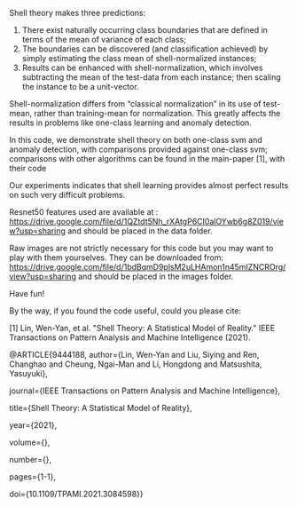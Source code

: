 Shell theory makes three predictions: 
1) There exist naturally occurring class boundaries that are defined in terms of the mean of variance of each class;
2) The boundaries can be discovered (and classification achieved) by simply estimating the class mean of shell-normalized instances;
3) Results can be enhanced with shell-normalization, which involves subtracting the mean of the test-data from each instance; then scaling the instance to be a unit-vector.

Shell-normalization differs from “classical normalization”  in its use of test-mean, rather than training-mean for normalization. This greatly affects the results in problems like one-class learning and anomaly detection. 

In this code, we demonstrate shell theory on both one-class svm and anomaly detection, with comparisons provided against one-class svm; comparisons with other algorithms can be found in the main-paper [1], with their code

Our experiments indicates that shell learning provides almost perfect results on such very difficult problems. 

Resnet50 features used are available at :
https://drive.google.com/file/d/1QZtdt5Nh_rXAtgP6CI0alOYwb6g8Z019/view?usp=sharing
and should be placed in the data folder.

Raw images are not strictly necessary for this code but you may want to play with them yourselves. They can be downloaded from:
https://drive.google.com/file/d/1bdBqmD9plsM2uLHAmon1n45mIZNCROrg/view?usp=sharing
and should be placed in the images folder.

Have fun!

By the way, if you found the code useful, could you please cite:

[1] Lin, Wen-Yan, et al. "Shell Theory: A Statistical Model of Reality." IEEE Transactions on Pattern Analysis and Machine Intelligence (2021).

@ARTICLE{9444188,
  author={Lin, Wen-Yan and Liu, Siying and Ren, Changhao and Cheung, Ngai-Man and Li, Hongdong and Matsushita, Yasuyuki},

  journal={IEEE Transactions on Pattern Analysis and Machine Intelligence}, 

  title={Shell Theory: A Statistical Model of Reality}, 

  year={2021},

  volume={},

  number={},

  pages={1-1},

  doi={10.1109/TPAMI.2021.3084598}}

